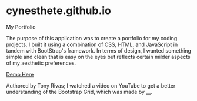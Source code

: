 # cynesthete.github.io
My Portfolio

The purpose of this application was to create a portfolio for my coding projects. I built it using a combination of CSS, HTML, and JavaScript in tandem with BootStrap's framework. In terms of design, I wanted something simple and clean that is easy on the eyes but reflects certain milder aspects of my aesthetic preferences.

[Demo Here](https://cynesthete.github.io/)

Authored by Tony Rivas; I watched a video on YouTube to get a better understanding of the Bootstrap Grid, which was made by __.
